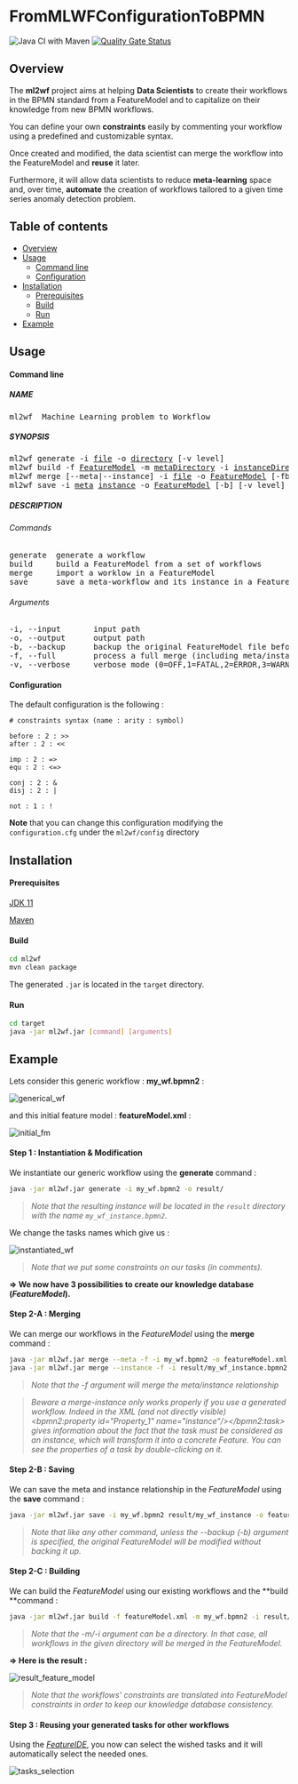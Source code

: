 # FromMLWFConfigurationToBPMN
![Java CI with Maven](https://github.com/MireilleBF/FromMLWFConfigurationToBPMN/workflows/Java%20CI%20with%20Maven/badge.svg)
[![Quality Gate Status](https://sonarcloud.io/api/project_badges/measure?project=MireilleBF_FromMLWFConfigurationToBPMN&metric=alert_status)](https://sonarcloud.io/dashboard?id=MireilleBF_FromMLWFConfigurationToBPMN)

## Overview

The **ml2wf** project aims at helping **Data Scientists** to create their workflows in the BPMN standard from a FeatureModel and to capitalize on their knowledge from new BPMN workflows.

You can define your own **constraints** easily by commenting your workflow using a predefined and customizable syntax.

Once created and modified, the data scientist can merge the workflow into the FeatureModel and **reuse** it later.

Furthermore, it will allow data scientists to reduce **meta-learning** space and, over time, **automate** the creation of workflows tailored to a given time series anomaly detection problem.

## Table of contents

- [Overview](#Overview)
- [Usage](#Usage)
  - [Command line](#command-line)
  - [Configuration](#Configuration)
- [Installation](#Installation)
  - [Prerequisites](#Prerequisites)
  - [Build](#Build)
  - [Run](#Run)
- [Example](#Example)

## Usage

#### Command line

##### NAME

<pre>
ml2wf  Machine Learning problem to Workflow
</pre>
##### SYNOPSIS

<pre>ml2wf generate -i <ins>file</ins> -o <ins>directory</ins> [-v level]
ml2wf build -f <ins>FeatureModel</ins> -m <ins>metaDirectory</ins> -i <ins>instanceDirectory</ins> [-b] [-v level]
ml2wf merge [--meta|--instance] -i <ins>file</ins> -o <ins>FeatureModel</ins> [-fb] [-v level]
ml2wf save -i <ins>meta</ins> <ins>instance</ins> -o <ins>FeatureModel</ins> [-b] [-v level]</pre>

##### DESCRIPTION

###### Commands

<pre>generate  generate a workflow
build     build a FeatureModel from a set of workflows
merge     import a worklow in a FeatureModel
save      save a meta-workflow and its instance in a FeatureModel</pre>

###### Arguments

<pre>-i, --input       input path
-o, --output      output path
-b, --backup      backup the original FeatureModel file before any modification
-f, --full		  process a full merge (including meta/instance relationship)
-v, --verbose     verbose mode (0=OFF,1=FATAL,2=ERROR,3=WARN,4=INFO,5=DEBUG,6=TRACE,7=ALL)</pre>


#### Configuration

The default configuration is the following :

```
# constraints syntax (name : arity : symbol)

before : 2 : >>
after : 2 : <<

imp : 2 : =>
equ : 2 : <=>

conj : 2 : &
disj : 2 : |

not : 1 : !
```

**Note** that you can change this configuration modifying the `configuration.cfg` under the `ml2wf/config` directory

## Installation

#### Prerequisites

[JDK 11](https://www.oracle.com/java/technologies/javase-jdk11-downloads.html)

[Maven](https://maven.apache.org/)

#### Build

```bash
cd ml2wf
mvn clean package
```

The generated `.jar` is located in the `target` directory.

#### Run

```bash
cd target
java -jar ml2wf.jar [command] [arguments]
```


## Example

Lets consider this generic workflow : **my_wf.bpmn2** :

![generical_wf](./img/generical_wf.png)

and this initial feature model : **featureModel.xml** :

![initial_fm](./img/initial_fm.png)

#### Step 1 : Instantiation & Modification

We instantiate our generic workflow using the **generate** command :

```bash
java -jar ml2wf.jar generate -i my_wf.bpmn2 -o result/
```

> *Note that the resulting instance will be located in the `result` directory with the name `my_wf_instance.bpmn2`.*

We change the tasks names which give us :

![instantiated_wf](./img/instantiated_wf.png)

> *Note that we put some constraints on our tasks (in comments).*

**=> We now have 3 possibilities to create our knowledge database (*FeatureModel*).**

#### Step 2-A : Merging

We can merge our workflows in the *FeatureModel* using the **merge** command :

```bash
java -jar ml2wf.jar merge --meta -f -i my_wf.bpmn2 -o featureModel.xml
java -jar ml2wf.jar merge --instance -f -i result/my_wf_instance.bpmn2 -o featureModel.xml
```

> *Note that the -f argument will merge the meta/instance relationship*

> *Beware a merge-instance only works properly if you use a generated workflow.
Indeed in the XML (and not directly visible) _<bpmn2:property id="Property_1" name="instance"/></bpmn2:task>_ gives information about the fact that the task must be considered as an instance, which will transform it into a concrete Feature. You can see the properties of a task by double-clicking on it.*



#### Step 2-B : Saving

We can save the meta and instance relationship in the *FeatureModel* using the **save** command :

```bash
java -jar ml2wf.jar save -i my_wf.bpmn2 result/my_wf_instance -o featureModel.xml
```

> *Note that like any other command, unless the --backup (-b) argument is specified, the original FeatureModel will be modified without backing it up.*

#### Step 2-C : Building

We can build the *FeatureModel* using our existing workflows and the **build **command :

```bash
java -jar ml2wf.jar build -f featureModel.xml -m my_wf.bpmn2 -i result/
```

> *Note that the -m/-i argument can be a directory. In that case, all workflows in the given directory will be merged in the FeatureModel*.

**=> Here is the result :**

![result_feature_model](img/result_fm.png)

> *Note that the workflows' constraints are translated into FeatureModel constraints in order to keep our knowledge database consistency.*

#### Step 3  : Reusing your generated tasks for other workflows

Using the [*FeatureIDE*](https://featureide.github.io/), you now can select the wished tasks and it will automatically select the needed ones.

![tasks_selection](./img/tasks_selection.png)
